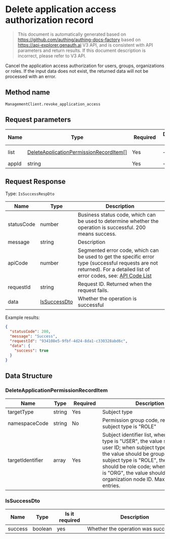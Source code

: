 # Delete application access authorization record

<!--
Warning⚠️:
Do not modify this document directly,
https://github.com/Authing/authing-docs-factory
Use this project to generate
-->

<LastUpdated />

> This document is automatically generated based on https://github.com/authing/authing-docs-factory based on https://api-explorer.genauth.ai V3 API, and is consistent with API parameters and return results. If this document description is incorrect, please refer to V3 API.

Cancel the application access authorization for users, groups, organizations or roles. If the input data does not exist, the returned data will not be processed with an error.

## Method name

`ManagementClient.revoke_application_access`

## Request parameters

| Name  | Type                                                                                         | <div style="width:80px">Required</div> | <div style="width:60px">Default value</div> | <div style="width:300px">Description</div> | <div style="width:200px">Sample value</div> |
| ----- | -------------------------------------------------------------------------------------------- | -------------------------------------- | ------------------------------------------- | ------------------------------------------ | ------------------------------------------- |
| list  | <a href="#DeleteApplicationPermissionRecordItem">DeleteApplicationPermissionRecordItem[]</a> | Yes                                    | -                                           | Authorization subject list, up to 10 items |                                             |
| appId | string                                                                                       | Yes                                    | -                                           | Application ID                             | `6229ffaxxxxxxxxcade3e3d9`                  |

## Request Response

Type: `IsSuccessRespDto`

| Name       | Type                                     | Description                                                                                                                                                                                                                                                                                                                                    |
| ---------- | ---------------------------------------- | ---------------------------------------------------------------------------------------------------------------------------------------------------------------------------------------------------------------------------------------------------------------------------------------------------------------------------------------------- |
| statusCode | number                                   | Business status code, which can be used to determine whether the operation is successful. 200 means success.                                                                                                                                                                                                                                   |
| message    | string                                   | Description                                                                                                                                                                                                                                                                                                                                    |
| apiCode    | number                                   | Segmented error code, which can be used to get the specific error type (successful requests are not returned). For a detailed list of error codes, see: [API Code List](https://api-explorer.genauth.ai/?tag=group/%E5%BC%80%E5%8F%91%E5%87%86%E5%A4%87#tag/%E5%BC%80%E5%8F%91%E5%87%86%E5%A4%87/%E9%94%99%E8%AF%AF%E5%A4%84%E7%90%86/apiCode) |
| requestId  | string                                   | Request ID. Returned when the request fails.                                                                                                                                                                                                                                                                                                   |
| data       | <a href="#IsSuccessDto">IsSuccessDto</a> | Whether the operation is successful                                                                                                                                                                                                                                                                                                            |

Example results:

```json
{
  "statusCode": 200,
  "message": "Success",
  "requestId": "934108e5-9fbf-4d24-8da1-c330328abd6c",
  "data": {
    "success": true
  }
}
```

## Data Structure

### <a id="DeleteApplicationPermissionRecordItem"></a> DeleteApplicationPermissionRecordItem

| Name             | Type   | <div style="width:80px">Required</div> | <div style="width:300px">Description</div>                                                                                                                                                                                                                                                             | <div style="width:200px">Sample value</div> |
| ---------------- | ------ | -------------------------------------- | ------------------------------------------------------------------------------------------------------------------------------------------------------------------------------------------------------------------------------------------------------------------------------------------------------ | ------------------------------------------- |
| targetType       | string | Yes                                    | Subject type                                                                                                                                                                                                                                                                                           | USER                                        |
| namespaceCode    | string | No                                     | Permission group code, required when subject type is "ROLE"                                                                                                                                                                                                                                            | `code1`                                     |
| targetIdentifier | array  | Yes                                    | Subject identifier list, when subject type is "USER", the value should be user ID; when subject type is "GROUP", the value should be group code; when subject type is "ROLE", the value should be role code; when subject type is "ORG", the value should be organization node ID. Maximum 50 entries. | `["6229ffaxxxxxxxxcade3e3d9"]`              |

### <a id="IsSuccessDto"></a> IsSuccessDto

| Name    | Type    | <div style="width:80px">Is it required</div> | <div style="width:300px">Description</div> | <div style="width:200px">Sample value</div> |
| ------- | ------- | -------------------------------------------- | ------------------------------------------ | ------------------------------------------- |
| success | boolean | yes                                          | Whether the operation was successful       | `true`                                      |
